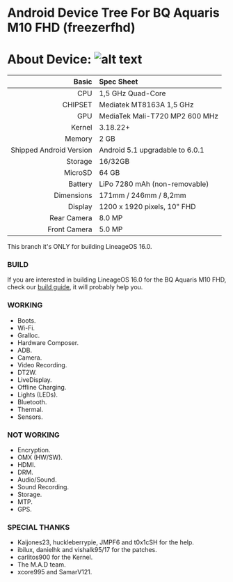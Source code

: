 Android Device Tree For BQ Aquaris M10 FHD (freezerfhd)
=================================================
About Device:
![alt text](https://external-content.duckduckgo.com/iu/?u=http%3A%2F%2Fandroidayuda.com%2Fapp%2Fuploads%2F2015%2F12%2FBQ-Aquaris-M10.jpg&f=1&nofb=1)
=====================================
Basic   | Spec Sheet
-------:|:-------------------------
CPU     | 1,5 GHz Quad-Core 
CHIPSET | Mediatek MT8163A 1,5 GHz
GPU     | MediaTek Mali-T720 MP2 600 MHz 
Kernel  | 3.18.22+
Memory  | 2 GB
Shipped Android Version | Android 5.1 upgradable to 6.0.1
Storage | 16/32GB
MicroSD | 64 GB
Battery | LiPo 7280 mAh (non-removable)
Dimensions | 171mm / 246mm / 8,2mm
Display | 1200 x 1920 pixels, 10" FHD
Rear Camera  | 8.0 MP
Front Camera | 5.0 MP

This branch it's ONLY for building LineageOS 16.0.

### BUILD ###
If you are interested in building LineageOS 16.0 for the BQ Aquaris M10 FHD, check our [build guide](https://github.com/mt8163/android_vendor_bq_mt8163/blob/lineage-16.0/README.md), it will probably help you.

### WORKING ###
- Boots.
- Wi-Fi.
- Gralloc.
- Hardware Composer.
- ADB.
- Camera.
- Video Recording.
- DT2W.
- LiveDisplay.
- Offline Charging.
- Lights (LEDs).
- Bluetooth.
- Thermal.
- Sensors.

### NOT WORKING ###
- Encryption.
- OMX (HW/SW).
- HDMI.
- DRM.
- Audio/Sound.
- Sound Recording.
- Storage.
- MTP.
- GPS.

### SPECIAL THANKS ###
- Kaijones23, huckleberrypie, JMPF6 and t0x1cSH for the help.
- ibilux, danielhk and vishalk95/17 for the patches.
- carlitos900 for the Kernel.
- The M.A.D team.
- xcore995 and SamarV121.
